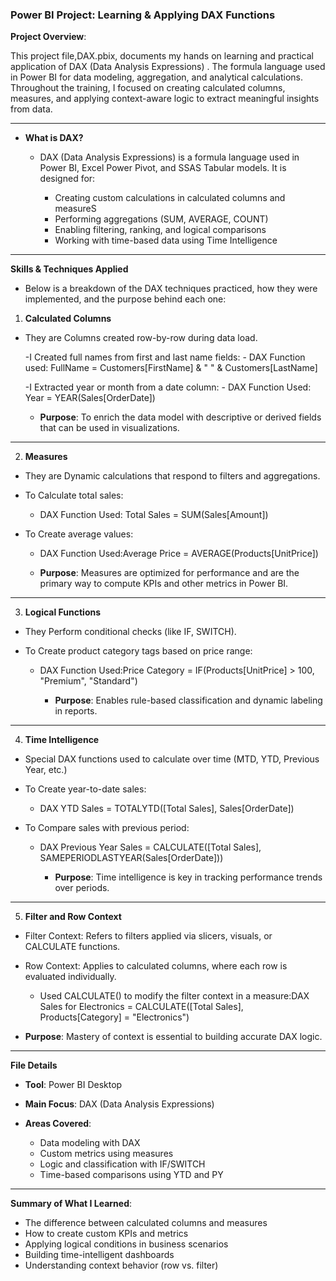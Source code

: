 ### Power BI Project: Learning & Applying DAX Functions

 **Project Overview**:

   This project file,DAX.pbix, documents my hands on learning and practical application of DAX (Data Analysis Expressions) . The formula language used in Power BI for data modeling, aggregation, and analytical calculations. Throughout the training, I focused on creating calculated columns, measures, and applying context-aware logic to extract meaningful insights from data.

---

-  **What is DAX?**

    - DAX (Data Analysis Expressions) is a formula language used in Power BI, Excel Power Pivot, and SSAS Tabular models. It is designed for:

        - Creating custom calculations in calculated columns and measureS
        - Performing aggregations (SUM, AVERAGE, COUNT)
        - Enabling filtering, ranking, and logical comparisons
        - Working with time-based data using Time Intelligence

---

**Skills & Techniques Applied**

   - Below is a breakdown of the DAX techniques practiced, how they were implemented, and the purpose behind each one:

 1.  **Calculated Columns**

 - They are Columns created row-by-row during data load.
  
     -I Created full names from first and last name fields:
         -  DAX Function used: FullName = Customers[FirstName] & " " & Customers[LastName]
   
     -I Extracted year or month from a date column:
         - DAX Function Used: Year = YEAR(Sales[OrderDate])
    

     - **Purpose**: To enrich the data model with descriptive or derived fields that can be used in visualizations.

---

 2.  **Measures**
 - They are  Dynamic calculations that respond to filters and aggregations.
     
  - To  Calculate total sales:
    - DAX Function Used: Total Sales = SUM(Sales[Amount])
  
  - To Create average values:
    - DAX Function Used:Average Price = AVERAGE(Products[UnitPrice])
    
     - **Purpose**: Measures are optimized for performance and are the primary way to compute KPIs and other metrics in Power BI.

---

 3.  **Logical Functions**
   - They Perform conditional checks (like IF, SWITCH).

 - To Create product category tags based on price range:
   - DAX Function Used:Price Category = IF(Products[UnitPrice] > 100, "Premium", "Standard")

     - **Purpose**: Enables rule-based classification and dynamic labeling in reports.

---

 4.  **Time Intelligence**
 - Special DAX functions used to calculate over time (MTD, YTD, Previous Year, etc.)

  - To Create year-to-date sales:
    - DAX YTD Sales = TOTALYTD([Total Sales], Sales[OrderDate])
  
 - To Compare sales with previous period:
   - DAX Previous Year Sales = CALCULATE([Total Sales], SAMEPERIODLASTYEAR(Sales[OrderDate]))
    
      - **Purpose**: Time intelligence is key in tracking performance trends over periods.

---

 5.  **Filter and Row Context**
   - Filter Context: Refers to filters applied via slicers, visuals, or CALCULATE functions.
   - Row Context: Applies to calculated columns, where each row is evaluated individually.

     - Used CALCULATE() to modify the filter context in a measure:DAX Sales for Electronics = CALCULATE([Total Sales], Products[Category] = "Electronics")
  
   - **Purpose**: Mastery of context is essential to building accurate DAX logic.

---

 **File Details**
  - **Tool**: Power BI Desktop
  - **Main Focus**: DAX (Data Analysis Expressions)
  - **Areas Covered**:

     - Data modeling with DAX
     - Custom metrics using measures
     - Logic and classification with IF/SWITCH
     - Time-based comparisons using YTD and PY

---

 **Summary of What I Learned**:

   - The difference between calculated columns and measures
   - How to create custom KPIs and metrics
   - Applying logical conditions in business scenarios
   - Building time-intelligent dashboards
   - Understanding context behavior (row vs. filter)
